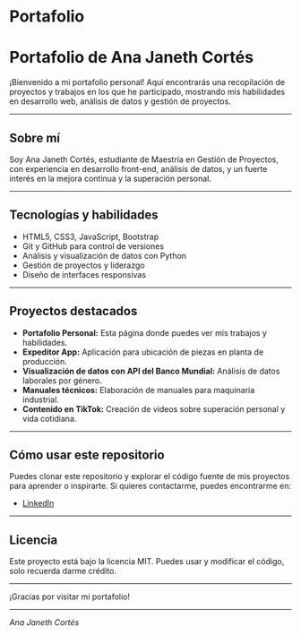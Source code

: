 # Portafolio
# Portafolio de Ana Janeth Cortés

¡Bienvenido a mi portafolio personal! Aquí encontrarás una recopilación de proyectos y trabajos en los que he participado, mostrando mis habilidades en desarrollo web, análisis de datos y gestión de proyectos.

---

## Sobre mí

Soy Ana Janeth Cortés, estudiante de Maestría en Gestión de Proyectos, con experiencia en desarrollo front-end, análisis de datos, y un fuerte interés en la mejora continua y la superación personal.

---

## Tecnologías y habilidades

- HTML5, CSS3, JavaScript, Bootstrap
- Git y GitHub para control de versiones
- Análisis y visualización de datos con Python
- Gestión de proyectos y liderazgo
- Diseño de interfaces responsivas

---

## Proyectos destacados

- **Portafolio Personal:** Esta página donde puedes ver mis trabajos y habilidades.
- **Expeditor App:** Aplicación para ubicación de piezas en planta de producción.
- **Visualización de datos con API del Banco Mundial:** Análisis de datos laborales por género.
- **Manuales técnicos:** Elaboración de manuales para maquinaria industrial.
- **Contenido en TikTok:** Creación de videos sobre superación personal y vida cotidiana.

---

## Cómo usar este repositorio

Puedes clonar este repositorio y explorar el código fuente de mis proyectos para aprender o inspirarte. Si quieres contactarme, puedes encontrarme en:

- [LinkedIn](https://www.linkedin.com/in/ana-janeth-cortes)

---

## Licencia

Este proyecto está bajo la licencia MIT. Puedes usar y modificar el código, solo recuerda darme crédito.

---

¡Gracias por visitar mi portafolio!

---

*Ana Janeth Cortés*
